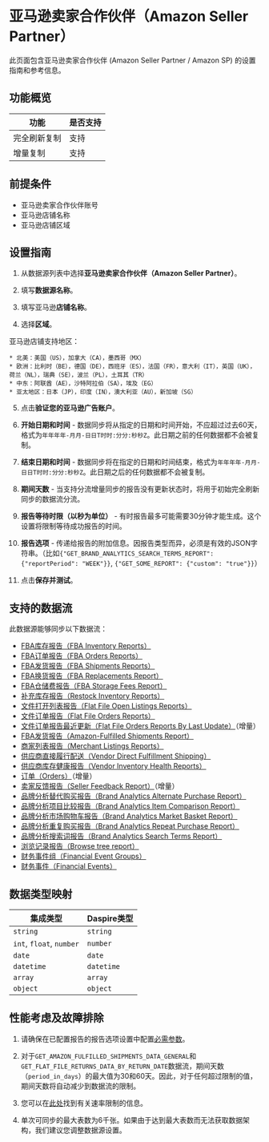 # 亚马逊卖家合作伙伴（Amazon Seller Partner）

此页面包含亚马逊卖家合作伙伴 (Amazon Seller Partner / Amazon SP) 的设置指南和参考信息。

## 功能概览

| 功能 | 是否支持 |
| --- | --- |
| 完全刷新复制 | 支持 |
| 增量复制 | 支持 |

## 前提条件

* 亚马逊卖家合作伙伴账号
* 亚马逊店铺名称
* 亚马逊店铺区域

## 设置指南

1. 从数据源列表中选择**亚马逊卖家合作伙伴（Amazon Seller Partner）**。

2. 填写**数据源名称**。

3. 填写亚马逊**店铺名称**。

4. 选择**区域**。

  亚马逊店铺支持地区：

    * 北美：美国（US），加拿大（CA），墨西哥（MX）
    * 欧洲：比利时（BE），德国（DE），西班牙（ES），法国（FR），意大利（IT），英国（UK），荷兰（NL），瑞典（SE），波兰（PL），土耳其（TR）
    * 中东：阿联酋（AE），沙特阿拉伯（SA），埃及（EG）
    * 亚太地区：日本（JP），印度（IN），澳大利亚（AU），新加坡（SG）

5. 点击**验证您的亚马逊广告账户**。

6. **开始日期和时间** - 数据同步将从指定的日期和时间开始，不应超过过去60天，格式为`年年年年-月月-日日T时时:分分:秒秒Z`。此日期之前的任何数据都不会被复制。

7. **结束日期和时间** - 数据同步将在指定的日期和时间结束，格式为`年年年年-月月-日日T时时:分分:秒秒Z`。此日期之后的任何数据都不会被复制。

8. **期间天数** - 当支持分流增量同步的报告没有更新状态时，将用于初始完全刷新同步的数据流分流。

9. **报告等待时限（以秒为单位）** - 有时报告最多可能需要30分钟才能生成。这个设置将限制等待成功报告的时间。

10. **报告选项** - 传递给报告的附加信息。因报告类型而异，必须是有效的JSON字符串。（比如`{"GET_BRAND_ANALYTICS_SEARCH_TERMS_REPORT": {"reportPeriod": "WEEK"}}`, `{"GET_SOME_REPORT": {"custom": "true"}}`）

11. 点击**保存并测试**。

## 支持的数据流

此数据源能够同步以下数据流：

* [FBA库存报告（FBA Inventory Reports）](https://sellercentral.amazon.com/gp/help/200740930)
* [FBA订单报告（FBA Orders Reports）](https://sellercentral.amazon.com/gp/help/help.html?itemID=200989110)
* [FBA发货报告（FBA Shipments Reports）](https://sellercentral.amazon.com/gp/help/help.html?itemID=200989100)
* [FBA换货报告（FBA Replacements Report）](https://sellercentral.amazon.com/help/hub/reference/200453300)
* [FBA仓储费报告（FBA Storage Fees Report）](https://sellercentral.amazon.com/help/hub/reference/G202086720)
* [补充库存报告（Restock Inventory Reports）](https://sellercentral.amazon.com/help/hub/reference/202105670)
* [文件打开列表报告（Flat File Open Listings Reports）](https://developer-docs.amazon.com/sp-api/docs/reports-api-v2021-06-30-reference)
* [文件订单报告（Flat File Orders Reports）](https://developer-docs.amazon.com/sp-api/docs/reports-api-v2021-06-30-reference)
* [文件订单报告最近更新（Flat File Orders Reports By Last Update）](https://developer-docs.amazon.com/sp-api/docs/reports-api-v2021-06-30-reference)（增量）
* [FBA发货报告（Amazon-Fulfilled Shipments Report）](https://developer-docs.amazon.com/sp-api/docs/reports-api-v2021-06-30-reference)
* [商家列表报告（Merchant Listings Reports）](https://developer-docs.amazon.com/sp-api/docs/reports-api-v2021-06-30-reference)
* [供应商直接履行配送（Vendor Direct Fulfillment Shipping）](https://developer-docs.amazon.com/sp-api/docs/vendor-direct-fulfillment-shipping-api-v1-reference)
* [供应商库存健康报告（Vendor Inventory Health Reports）](https://developer-docs.amazon.com/sp-api/docs/reports-api-v2021-06-30-reference)
* [订单（Orders）](https://developer-docs.amazon.com/sp-api/docs/orders-api-v0-reference)（增量）
* [卖家反馈报告（Seller Feedback Report）](https://developer-docs.amazon.com/sp-api/docs/reports-api-v2021-06-30-reference)（增量）
* [品牌分析替代购买报告（Brand Analytics Alternate Purchase Report）](https://developer-docs.amazon.com/sp-api/docs/report-type-values#brand-analytics-reports)
* [品牌分析项目比较报告（Brand Analytics Item Comparison Report）](https://developer-docs.amazon.com/sp-api/docs/report-type-values#brand-analytics-reports)
* [品牌分析市场购物车报告（Brand Analytics Market Basket Report）](https://developer-docs.amazon.com/sp-api/docs/report-type-values#brand-analytics-reports)
* [品牌分析重复购买报告（Brand Analytics Repeat Purchase Report）](https://developer-docs.amazon.com/sp-api/docs/report-type-values#brand-analytics-reports)
* [品牌分析搜索词报告（Brand Analytics Search Terms Report）](https://developer-docs.amazon.com/sp-api/docs/report-type-values#brand-analytics-reports)
* [浏览记录报告（Browse tree report）](https://github.com/amzn/selling-partner-api-docs/blob/main/references/reports-api/reporttype-values.md#browse-tree-report)
* [财务事件组（Financial Event Groups）](https://developer-docs.amazon.com/sp-api/docs/finances-api-reference#get-financesv0financialeventgroups)
* [财务事件（Financial Events）](https://developer-docs.amazon.com/sp-api/docs/finances-api-reference#get-financesv0financialevents)

## 数据类型映射

| 集成类型 | Daspire类型 |
| --- | --- |
| `string` | `string` |
| `int`, `float`, `number` | `number` |
| `date` | `date` |
| `datetime` | `datetime` |
| `array` | `array` |
| `object` | `object` |

## 性能考虑及故障排除

1. 请确保在已配置报告的报告选项设置中配置[必需参数](https://developer-docs.amazon.com/sp-api/docs/report-type-values)。

2. 对于`GET_AMAZON_FULFILLED_SHIPMENTS_DATA_GENERAL`和`GET_FLAT_FILE_RETURNS_DATA_BY_RETURN_DATE`数据流，期间天数（`period_in_days`）的最大值为30和60天。因此，对于任何超过限制的值，期间天数将自动减少到数据流的限制。

3. 您可以在[此处](https://developer-docs.amazon.com/sp-api/docs/usage-plans-and-rate-limits-in-the-sp-api)找到有关速率限制的信息。

4. 单次可同步的最大表数为6千张。如果由于达到最大表数而无法获取数据架构，我们建议您调整数据源设置。

